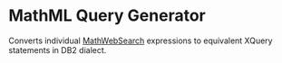 MathML Query Generator
======================

Converts individual [MathWebSearch](http://search.mathweb.org/) expressions to equivalent
XQuery statements in DB2 dialect.